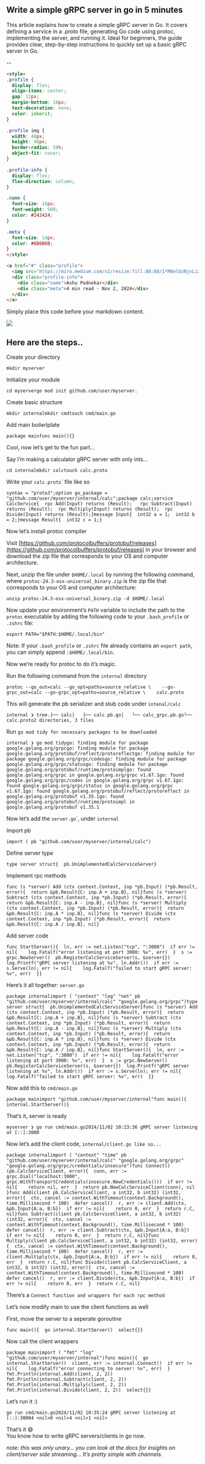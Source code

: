 ## Write a simple gRPC server in go in 5 minutes

This article explains how to create a simple gRPC server in Go. It covers defining a service in a .proto file, generating Go code using protoc, implementing the server, and running it. Ideal for beginners, the guide provides clear, step-by-step instructions to quickly set up a basic gRPC server in Go.

--

```html
<style>
.profile {
  display: flex;
  align-items: center;
  gap: 12px;
  margin-bottom: 16px;
  text-decoration: none;
  color: inherit;
}

.profile img {
  width: 48px;
  height: 48px;
  border-radius: 50%;
  object-fit: cover;
}

.profile-info {
  display: flex;
  flex-direction: column;
}

.name {
  font-size: 16px;
  font-weight: 500;
  color: #242424;
}

.meta {
  font-size: 14px;
  color: #6B6B6B;
}
</style>

<a href="#" class="profile">
  <img src="https://miro.medium.com/v2/resize:fill:88:88/1*M0elUzNjnLiz85r_IiqRcg.jpeg" alt="Ashu Pednekar">
  <div class="profile-info">
    <div class="name">Ashu Pednekar</div>
    <div class="meta">4 min read · Nov 2, 2024</div>
  </div>
</a>

```

Simply place this code before your markdown content.

![](https://miro.medium.com/v2/resize:fit:1024/1*zm8YavW8_xKpwgHrYT3XIw.png)

## Here are the steps..

Create your directory

```
mkdir myserver
```

Initialize your module

```
cd myservergo mod init github.com/user/myserver. 
```

Create basic structure

```
mkdir internalmkdir cmdtouch cmd/main.go
```

Add main boilerlplate

```
package mainfunc main(){}
```

Cool, now let’s get to the fun part…

Say I’m making a calculator gRPC server with only ints…

```
cd internalmkdir calctouch calc.proto
```

Write your `calc.proto`\` file like so

```
syntax = "proto3";option go_package = "github.com/user/myserver/internal/calc";package calc;service CalcService{  rpc Add(Input) returns (Result);   rpc Subtract(Input) returns (Result);  rpc Multiply(Input) returns (Result);  rpc Divide(Input) returns (Result);}message Input{  int32 a = 1;  int32 b = 2;}message Result{  int32 c = 1;}
```

Now let’s install protoc compiler

Visit [https://github.com/protocolbuffers/protobuf/releases](https://github.com/protocolbuffers/protobuf/releases) in your browser and download the zip file that corresponds to your OS and computer architecture.

Next, unzip the file under `$HOME/.local` by running the following command, where `protoc-24.3-osx-universal_binary.zip` is the zip file that corresponds to your OS and computer architecture:

```
unzip protoc-24.3-osx-universal_binary.zip -d $HOME/.local
```

Now update your environment’s `PATH` variable to include the path to the `protoc` executable by adding the following code to your `.bash_profile` or `.zshrc` file:

```
export PATH="$PATH:$HOME/.local/bin"
```

Note: If your `.bash_profile` or `.zshrc` file already contains an `export path`, you can simply append `:$HOME/.local/bin`.

Now we’re ready for protoc to do it’s magic.

Run the following command from the `internal` directory

```
protoc --go_out=calc --go_opt=paths=source_relative \    --go-grpc_out=calc --go-grpc_opt=paths=source_relative \    calc.proto
```

This will generate the pb serializer and stub code under `intenal/calc`

```
internal ❯ tree.├── calc│   ├── calc.pb.go│   └── calc_grpc.pb.go└── calc.proto2 directories, 3 files
```

Run `go mod tidy for necessary packages to be downloaded`

```
internal ❯ go mod tidygo: finding module for package google.golang.org/grpcgo: finding module for package google.golang.org/protobuf/reflect/protoreflectgo: finding module for package google.golang.org/grpc/codesgo: finding module for package google.golang.org/grpc/statusgo: finding module for package google.golang.org/protobuf/runtime/protoimplgo: found google.golang.org/grpc in google.golang.org/grpc v1.67.1go: found google.golang.org/grpc/codes in google.golang.org/grpc v1.67.1go: found google.golang.org/grpc/status in google.golang.org/grpc v1.67.1go: found google.golang.org/protobuf/reflect/protoreflect in google.golang.org/protobuf v1.35.1go: found google.golang.org/protobuf/runtime/protoimpl in google.golang.org/protobuf v1.35.1
```

Now let’s add the `server.go`\`, under `internal`

Import pb

```
import ( pb "github.com/user/myserver/internal/calc")
```

Define server type

```
type server struct{  pb.UnimplementedCalcServiceServer}
```

Implement rpc methods

```
func (s *server) Add (ctx context.Context, inp *pb.Input) (*pb.Result, error){  return &pb.Result{C: inp.A + inp.B}, nil}func (s *server) Subtract (ctx context.Context, inp *pb.Input) (*pb.Result, error){  return &pb.Result{C: inp.A - inp.B}, nil}func (s *server) Multiply (ctx context.Context, inp *pb.Input) (*pb.Result, error){  return &pb.Result{C: inp.A * inp.B}, nil}func (s *server) Divide (ctx context.Context, inp *pb.Input) (*pb.Result, error){  return &pb.Result{C: inp.A / inp.B}, nil}
```

Add server code

```
func StartServer(){  ln, err := net.Listen("tcp", ":3000")  if err != nil{    log.Fatalf("error listening at port 3000: %v", err)  }  s := grpc.NewServer()  pb.RegisterCalcServiceServer(s, &server{})  log.Printf("gRPC server listening at %v", ln.Addr())  if err := s.Serve(ln); err != nil{    log.Fatalf("failed to start gRPC server: %v", err)  }}
```

Here’s it all together: `server.go`

```
package internalimport ( "context" "log" "net" pb "github.com/user/myserver/internal/calc" "google.golang.org/grpc")type server struct{  pb.UnimplementedCalcServiceServer}func (s *server) Add (ctx context.Context, inp *pb.Input) (*pb.Result, error){  return &pb.Result{C: inp.A + inp.B}, nil}func (s *server) Subtract (ctx context.Context, inp *pb.Input) (*pb.Result, error){  return &pb.Result{C: inp.A - inp.B}, nil}func (s *server) Multiply (ctx context.Context, inp *pb.Input) (*pb.Result, error){  return &pb.Result{C: inp.A * inp.B}, nil}func (s *server) Divide (ctx context.Context, inp *pb.Input) (*pb.Result, error){  return &pb.Result{C: inp.A / inp.B}, nil}func StartServer(){  ln, err := net.Listen("tcp", ":3000")  if err != nil{    log.Fatalf("error listening at port 3000: %v", err)  }  s := grpc.NewServer()  pb.RegisterCalcServiceServer(s, &server{})  log.Printf("gRPC server listening at %v", ln.Addr())  if err := s.Serve(ln); err != nil{    log.Fatalf("failed to start gRPC server: %v", err)  }}
```

Now add this to `cmd/main.go`

```
package mainimport "github.com/user/myserver/internal"func main(){  internal.StartServer()}
```

That’s it, server is ready

```
myserver ❯ go run cmd/main.go2024/11/02 10:23:36 gRPC server listening at [::]:3000
```

Now let’s add the client code, `internal/client.go like so...`

```
package internalimport ( "context" "time" pb "github.com/user/myserver/internal/calc" "google.golang.org/grpc" "google.golang.org/grpc/credentials/insecure")func Connect() (pb.CalcServiceClient, error){  conn, err := grpc.Dial("localhost:3000", grpc.WithTransportCredentials(insecure.NewCredentials()))  if err != nil{    return nil, err  }  return pb.NewCalcServiceClient(conn), nil }func Add(client pb.CalcServiceClient, a int32, b int32) (int32, error){  ctx, cancel := context.WithTimeout(context.Background(), time.Millisecond * 100)  defer cancel()  r, err := client.Add(ctx, &pb.Input{A:a, B:b})  if err != nil{    return 0, err  }  return r.C, nil}func Subtract(client pb.CalcServiceClient, a int32, b int32) (int32, error){  ctx, cancel := context.WithTimeout(context.Background(), time.Millisecond * 100)  defer cancel()  r, err := client.Subtract(ctx, &pb.Input{A:a, B:b})  if err != nil{    return 0, err  }  return r.C, nil}func Multiply(client pb.CalcServiceClient, a int32, b int32) (int32, error){  ctx, cancel := context.WithTimeout(context.Background(), time.Millisecond * 100)  defer cancel()  r, err := client.Multiply(ctx, &pb.Input{A:a, B:b})  if err != nil{    return 0, err  }  return r.C, nil}func Divide(client pb.CalcServiceClient, a int32, b int32) (int32, error){  ctx, cancel := context.WithTimeout(context.Background(), time.Millisecond * 100)  defer cancel()  r, err := client.Divide(ctx, &pb.Input{A:a, B:b})  if err != nil{    return 0, err  }  return r.C, nil}
```

There’s a `Connect function and wrappers for each rpc method`

Let’s now modify main to use the client functions as well

First, move the server to a seperate goroutine

```
func main(){  go internal.StartServer()  select{}}
```

Now call the client wrappers

```
package mainimport ( "fmt" "log" "github.com/user/myserver/internal")func main(){  go internal.StartServer()  client, err := internal.Connect()  if err != nil{    log.Fatalf("error connecting to server: %v", err)  }  fmt.Println(internal.Add(client, 2, 2))  fmt.Println(internal.Subtract(client, 2, 2))  fmt.Println(internal.Multiply(client, 2, 2))  fmt.Println(internal.Divide(client, 2, 2))  select{}}
```

Let’s run it :)

```
go run cmd/main.go2024/11/02 10:35:24 gRPC server listening at [::]:30004 <nil>0 <nil>4 <nil>1 <nil>
```

That’s it 😄  
You know how to write gRPC servers/clients in go now.

_note: this was only unary… you can look at the docs for insights on client/server side streaming… It’s pretty simple with channels._
